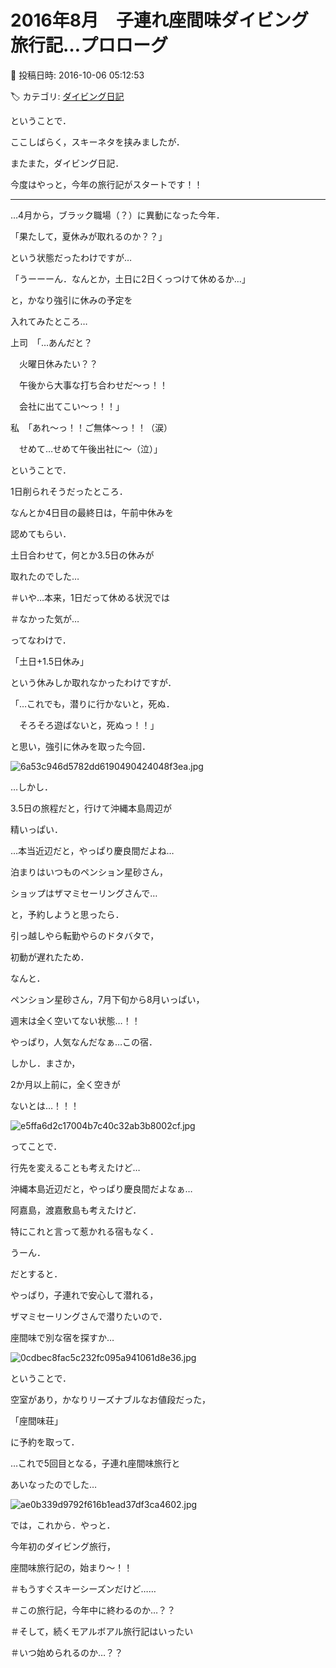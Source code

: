 # 2016年8月　子連れ座間味ダイビング旅行記…プロローグ

📅 投稿日時: 2016-10-06 05:12:53

🏷️ カテゴリ: [ダイビング日記](ce3a7a8d424d112fce83ee85c81a0e344.md)

ということで．


ここしばらく，スキーネタを挟みましたが．





またまた，ダイビング日記．


今度はやっと，今年の旅行記がスタートです！！





---


…4月から，ブラック職場（？）に異動になった今年．


「果たして，夏休みが取れるのか？？」


という状態だったわけですが…





「うーーーん．なんとか，土日に2日くっつけて休めるか…」





と，かなり強引に休みの予定を


入れてみたところ…





上司　「…あんだと？


　火曜日休みたい？？


　午後から大事な打ち合わせだ～っ！！


　会社に出てこい～っ！！」





私　「あれ～っ！！ご無体～っ！！（涙）


　せめて…せめて午後出社に～（泣）」





ということで．


1日削られそうだったところ．


なんとか4日目の最終日は，午前中休みを


認めてもらい．


土日合わせて，何とか3.5日の休みが


取れたのでした…


＃いや…本来，1日だって休める状況では


＃なかった気が…





ってなわけで．


「土日+1.5日休み」


という休みしか取れなかったわけですが．





「…これでも，潜りに行かないと，死ぬ．


　そろそろ遊ばないと，死ぬっ！！」





と思い，強引に休みを取った今回．







![6a53c946d5782dd6190490424048f3ea.jpg](images/6a53c946d5782dd6190490424048f3ea.jpg)







…しかし．


3.5日の旅程だと，行けて沖縄本島周辺が


精いっぱい．





…本当近辺だと，やっぱり慶良間だよね…


泊まりはいつものペンション星砂さん，


ショップはザマミセーリングさんで…


と，予約しようと思ったら．





引っ越しやら転勤やらのドタバタで，


初動が遅れたため．


なんと．


ペンション星砂さん，7月下旬から8月いっぱい，


週末は全く空いてない状態…！！


やっぱり，人気なんだなぁ…この宿．


しかし．まさか，


2か月以上前に，全く空きが


ないとは…！！！







![e5ffa6d2c17004b7c40c32ab3b8002cf.jpg](images/e5ffa6d2c17004b7c40c32ab3b8002cf.jpg)







ってことで．


行先を変えることも考えたけど…





沖縄本島近辺だと，やっぱり慶良間だよなぁ…


阿嘉島，渡嘉敷島も考えたけど．


特にこれと言って惹かれる宿もなく．





うーん．


だとすると．


やっぱり，子連れで安心して潜れる，


ザマミセーリングさんで潜りたいので．


座間味で別な宿を探すか…







![0cdbec8fac5c232fc095a941061d8e36.jpg](images/0cdbec8fac5c232fc095a941061d8e36.jpg)







ということで．


空室があり，かなりリーズナブルなお値段だった，


「座間味荘」


に予約を取って．


…これで5回目となる，子連れ座間味旅行と


あいなったのでした…







![ae0b339d9792f616b1ead37df3ca4602.jpg](images/ae0b339d9792f616b1ead37df3ca4602.jpg)







では，これから．やっと．


今年初のダイビング旅行，


座間味旅行記の，始まり～！！





＃もうすぐスキーシーズンだけど……


＃この旅行記，今年中に終わるのか…？？


＃そして，続くモアルボアル旅行記はいったい


＃いつ始められるのか…？？
